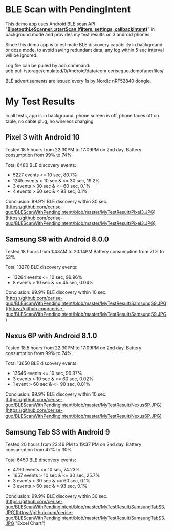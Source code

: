 # BLE Scan with PendingIntent

This demo app uses Android BLE scan API "**[BluetoothLeScanner::startScan (filters, settings, callbackIntent)](http://https://developer.android.com/reference/android/bluetooth/le/BluetoothLeScanner#startScan(java.util.List%3Candroid.bluetooth.le.ScanFilter%3E,%20android.bluetooth.le.ScanSettings,%20android.app.PendingIntent))**"
 in background mode and provides my test results on 3 android phones.

Since this demo app is to estimate BLE discovery capability in background or doze mode, to avoid saving redundant data, any log within 5 sec interval will be ignored.

Log file can be pulled by adb command: </br> 
adb pull /storage/emulated/0/Android/data/com.ceriseguo.demofunc/files/<file-name>

BLE advertisements are issued every 1s by Nordic nRF52840 dongle.

# My Test Results
In all tests, app is in background, phone screen is off, phone faces off on table, no cable plug, no wireless charging.

## Pixel 3 with Android 10 ##
Tested 18.5 hours from 22:30PM to 17:09PM on 2nd day.
Battery consumption from 99% to 74%

Total 6480 BLE discovery events:</br>

- 5227 events <= 10 sec, 80.7%
- 1245 events > 10 sec & <= 30 sec, 19.2%
- 3 events > 30 sec & <= 60 sec, 0.1%
- 4 events > 60 sec & < 93 sec, 0.1%

Conclusion: 99.9% BLE discovery within 30 sec. </br>
[https://github.com/cerise-guo/BLEScanWithPendingIntent/blob/master/MyTestResult/Pixel3.JPG](https://github.com/cerise-guo/BLEScanWithPendingIntent/blob/master/MyTestResult/Pixel3.JPG)

## Samsung S9 with Android 8.0.0 ##
Tested 18 hours from 1:43AM to 20:14PM
Battery consumption from 71% to 53%

Total 13270 BLE discovery events:</br>

- 13264 events <= 10 sec, 99.96%
- 8 events > 10 sec & <= 45 sec, 0.04%

Conclusion: 99.9% BLE discovery within 10 sec.</br>
[https://github.com/cerise-guo/BLEScanWithPendingIntent/blob/master/MyTestResult/SamsungS9.JPG](https://github.com/cerise-guo/BLEScanWithPendingIntent/blob/master/MyTestResult/SamsungS9.JPG)

## Nexus 6P with Android 8.1.0 ##
Tested 18.5 hours from 22:30PM to 17:09PM on 2nd day.
Battery consumption from 99% to 74%

Total 13650 BLE discovery events:

- 13646 events <= 10 sec, 99.97%
- 3 events > 10 sec & <= 60 sec, 0.02%
- 1 event > 60 sec & <= 90 sec, 0.01%

Conclusion: 99.9% BLE discovery within 10 sec.</br>
[https://github.com/cerise-guo/BLEScanWithPendingIntent/blob/master/MyTestResult/Nexus6P.JPG](https://github.com/cerise-guo/BLEScanWithPendingIntent/blob/master/MyTestResult/Nexus6P.JPG)

## Samsung Tab S3 with Android 9 ##
Tested 20 hours from 23:46 PM to 19:37 PM on 2nd day.
Battery consumption from 47% to 30%

Total 6450 BLE discovery events:</br>

- 4790 events <= 10 sec, 74.23%
- 1657 events > 10 sec & <= 30 sec, 25.7%
- 3 events > 30 sec & <= 60 sec, 0.1%
- 3 events > 60 sec & < 93 sec, 0.1%

Conclusion: 99.9% BLE discovery within 30 sec. </br>
[https://github.com/cerise-guo/BLEScanWithPendingIntent/blob/master/MyTestResult/SamsungTabS3.JPG](https://github.com/cerise-guo/BLEScanWithPendingIntent/blob/master/MyTestResult/SamsungTabS3.JPG "Excel Chart")